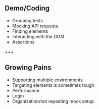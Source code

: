 ## Demo/Coding

- Grouping tests
- Mocking API requests
- Finding elements
- Interacting with the DOM
- Assertions

+++

## Growing Pains

- Supporting multiple environments
- Targeting elements is sometimes tough
- Performance
- Login
- Organization/not repeating mock setup